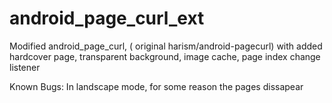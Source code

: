 # android_page_curl_ext

Modified android_page_curl, ( original harism/android-pagecurl) with added hardcover page, transparent background, image cache, page index change listener

Known Bugs:
In landscape mode, for some reason the pages dissapear
